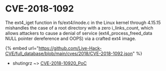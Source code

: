# CVE-2018-1092

The ext4_iget function in fs/ext4/inode.c in the Linux kernel through 4.15.15 mishandles the case of a root directory with a zero i_links_count, which allows attackers to cause a denial of service (ext4_process_freed_data NULL pointer dereference and OOPS) via a crafted ext4 image.

{% embed url="https://github.com/Live-Hack-CVE/full_database/blob/main/cves/2018/CVE-2018-1092.json" %}


* shutingrz ~> [CVE-2018-10920_PoC](https://www.alice-snow.ru/2018/database/cve-2018-1092/cve-2018-10920_poc-shutingrz)